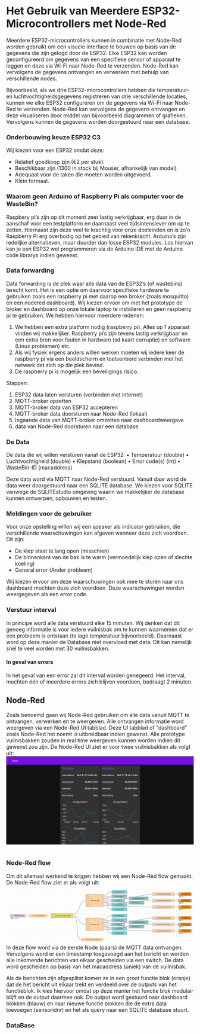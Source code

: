 Het Gebruik van Meerdere ESP32-Microcontrollers met Node-Red
=========

Meerdere ESP32-microcontrollers kunnen in combinatie met Node-Red worden gebruikt om een visuele interface te bouwen op basis van de gegevens die zijn gelogd door de ESP32. Elke ESP32 kan worden geconfigureerd om gegevens van een specifieke sensor of apparaat te loggen en deze via Wi-Fi naar Node-Red te verzenden. Node-Red kan vervolgens de gegevens ontvangen en verwerken met behulp van verschillende nodes.

Bijvoorbeeld, als we drie ESP32-microcontrollers hebben die temperatuur- en luchtvochtigheidsgegevens registreren van drie verschillende locaties, kunnen we elke ESP32 configureren om de gegevens via Wi-Fi naar Node-Red te verzenden. Node-Red kan vervolgens de gegevens ontvangen en deze visualiseren door middel van bijvoorbeeld diagrammen of grafieken. Vervolgens kunnen de gegevens worden doorgestuurd naar een database.

### Onderbouwing keuze ESP32 C3

Wij kiezen voor een ESP32 omdat deze:

- Relatief goedkoop zijn (€2 per stuk).
- Beschikbaar zijn (1300 in stock bij Mouser, afhankelijk van model).
- Adequaat voor de taken die moeten worden uitgevoerd.
- Klein formaat.

### Waarom geen Arduino of Raspberry Pi als computer voor de WasteBin?

Raspbery pi’s zijn op dit moment zeer lastig verkrijgbaar, erg duur in de aanschaf voor een testplatform en daarnaast veel tijdsintensiever om op te zetten. Hiernaast zijn deze veel te krachtig voor onze doeleinden en is zo’n Raspberry Pi erg overbodig op het gebied van rekenkracht.
Arduino’s zijn redelijke alternatieven, maar duurder dan losse ESP32 modules. Los hiervan kan je een ESP32 wel programmeren via de Arduino IDE met de Arduino code librarys indien gewenst.

### Data forwarding

Data forwarding is de plek waar alle data van de ESP32’s (of wastebins) terecht komt. Het is een optie om daarvoor specifieke hardware te gebruiken zoals een raspberry pi met daarop een broker (zoals mosquitto) en een nodered dashboard).
Wij kiezen ervoor om met het prototype de broker en dashboard op onze lokale laptop te installeren en geen raspberry pi te gebruiken. We hebben hiervoor meerdere redenen:

1. We hebben een extra platform nodig (raspberry pi). Alles op 1 apparaat vinden wij makkelijker. Raspberry pi’s zijn tevens lastig verkrijgbaar en een extra bron voor fouten in hardware (sd kaart corruptie) en software (Linux problemen) etc.
2. Als wij fysiek ergens anders willen werken moeten wij iedere keer de raspberry pi via een beeldscherm en toetsenbord verbinden met het netwerk dat zich op die plek bevind.
3. De raspberry pi is mogelijk een beveiligings risico.

Stappen:

1. ESP32 data laten versturen (verbinden met internet)
2. MQTT-broker opzetten
3. MQTT-broker data van ESP32 accepteren
4. MQTT-broker data doorsturen naar Node-Red (lokaal)
5. Ingaande data van MQTT-broker omzetten naar dashboardweergave
6. data van Node-Red doorsturen naar een database

### De Data

De data die wij willen versturen vanaf de ESP32:
• Temperatuur (double)
• Luchtvochtigheid (double)
• Klepstand (boolean)
• Error code(s) (int)
• WasteBin-ID (macaddress)

Deze data word via MQTT naar Node-Red verstuurd. Vanuit daar word de data weer doorgestuurd naar een SQLITE database. We kiezen voor SQLITE vanwege de SQLITEstudio omgeving waarin we makkelijker de database kunnen ontwerpen, opbouwen en testen.

### Meldingen voor de gebruiker

Voor onze opstelling willen wij een speaker als indicator gebruiken, die verschillende waarschuwingen kan afgeven wanneer deze zich voordoen. Dit zijn:

- De klep staat te lang open (misschien)
- De binnenkant van de bak is te warm (vermoedelijk klep open of slechte koeling)
- General error (Ander probleem)

Wij kiezen ervoor om deze waarschuwingen ook mee te sturen naar ons dashboard mochten deze zich voordoen. Deze waarschuwingen worden weergegeven als een error code.

### Verstuur interval

In principe word alle data verstuurd elke 15 minuten. Wij denken dat dit genoeg informatie is voor iedere vuilnisbak om te kunnen waarnemen dat er een probleem is ontstaan (te lage temperatuur bijvoorbeeld). Daarnaast word op deze manier de Database niet overvloed met data. Dit kan namelijk snel te veel worden met 30 vuilnisbakken.

#### In geval van errors

In het geval van een error zal dit interval worden genegeerd. Het interval, mochten één of meerdere errors zich blijven voordoen, bedraagt 2 minuten.

## Node-Red

Zoals benoemd gaan wij Node-Red gebruiken om alle data vanuit MQTT te ontvangen, verwerken en te weergeven. Alle ontvangen informatie word weergeven via een Node-Red UI tabblad. Deze UI tabblad of "dashboard" zoals Node-Red het noemt is uitbreidbaar indien gewenst. Alle prototype vuilnisbakken zouden in real time weergeven kunnen worden indien dit gewenst zou zijn.
De Node-Red UI ziet er voor twee vuilnisbakken als volgt uit: ![Node-Red UI](node-red-ui.png)

### Node-Red flow

Om dit allemaal werkend te krijgen hebben wij een Node-Red flow gemaakt.
De Node-Red flow ziet er als volgt uit: ![Node-Red setup](node-red-setup.png)
In deze flow word via de eerste Node (paars) de MQTT data ontvangen. Vervolgens word er een timestamp toegevoegd aan het bericht en worden alle inkomende berichten van elkaar gescheiden via een switch. De data word gescheiden op basis van het macaddress (uniek) van de vuilnisbak.

Als de berichten zijn afgesplitst komen ze in een groot functie blok (oranje) dat de het bericht uit elkaar trekt en verdeeld over de outputs van het functieblok. Ik kies hiervoor omdat op deze manier het functie blok modulair blijft en de output daarmee ook. De output word gestuurd naar dashboard blokken (blauw) en naar nieuwe functie blokken die de extra data toevoegen (sensoridnr) en het als query naar een SQLITE database stuurt.

### DataBase
